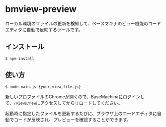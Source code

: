# bmview-preview

ローカル環境のファイルの更新を検知して、ベースマキナのビュー機能のコードエディタに自動で反映するツールです。

## インストール

```
$ npm install
```

## 使い方

```
$ node main.js {your_view_file.js}
```

新しいプロファイルのChromeが開くので、BaseMachinaにログインして、`/views/new`にアクセスしてからリロードしてください。

起動時に指定したファイルを更新するたびに、ブラウザ上のコードエディタに自動でコードが反映され、プレビューを確認することができます。
